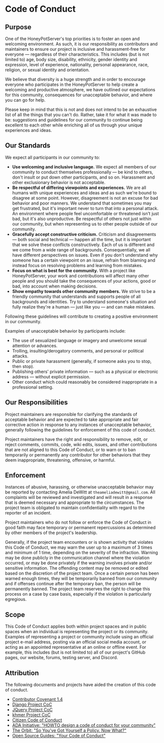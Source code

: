 # Code of Conduct

## Purpose

One of the HoneyPotServer's top priorities is to foster an open and
welcoming environment. As such, it is our responsibility as contributors
and maintainers to ensure our project is inclusive and harassment-free
for everyone — regardless of their characteristics. This includes (but is not limited
to) age, body size, disability, ethnicity, gender identity and expression,
level of experience, nationality, personal appearance, race, religion,
or sexual identity and orientation.

We believe that diversity is a huge strength and in order to encourage
everyone who participates in the HoneyPotServer to help create a welcoming
and productive atmosphere, we have outlined our expectations for this community,
consequences for unacceptable behavior, and where you can go for help.

Please keep in mind that this is not and does not intend to be an exhaustive
list of all the things that you can't do. Rather, take it for what it was
made to be: suggestions and guidelines for our community to continue being
excellent to each other while enriching all of us through your unique experiences
and ideas.

## Our Standards

We expect all participants in our community to:

* **Use welcoming and inclusive language.** We expect all members of our
  community to conduct themselves professionally — be kind to others, don't
  insult or put down other participants, and so on. Harassment and other 
  exclusionary behavior is not acceptable.
* **Be respectful of differing viewpoints and experiences.** We are all
  humans with unique experiences and ideas and as such we're bound to
  disagree at some point. However, disagreement is not an excuse for bad
  behavior and poor manners. We understand that sometimes you may get
  frustrated, but it's important never to turn that into a personal attack.
  An environment where people feel uncomfortable or threatened isn't just
  bad, but it's also unproductive. Be respectful of others not just within
  our community, but when representing us to other people outside of our
  community.
* **Gracefully accept constructive criticism.** Criticism and disagreements — 
  both social and technical — happen all the time, but it is important
  that we solve these conflicts constructively. Each of us is different and
  we come from a wide range of backgrounds. Consequentially, we all have
  different perspectives on issues. Even if you don't understand why someone
  has a certain viewpoint on an issue, refrain from blaming and instead focus
  on resolving problems and learning from mistakes.
* **Focus on what is best for the community.** With a project like HoneyPotServer,
  your work and contributions will affect many other people and you should
  take the consequences of your actions, good or bad, into account when making
  decisions.
* **Show empathy towards other community members.** We strive to be a friendly
  community that understands and supports people of all backgrounds and identities.
  Try to understand someone's situation and fully realize they're a human — 
  just like you — and can make mistakes.

Following these guidelines will contribute to creating a positive environment
in our community.

Examples of unacceptable behavior by participants include:

* The use of sexualized language or imagery and unwelcome sexual attention or advances.
* Trolling, insulting/derogatory comments, and personal or political attacks.
* Public or private harassment (generally, if someone asks you to stop, then stop).
* Publishing others' private information — such as a physical or electronic address — without explicit permission.
* Other conduct which could reasonably be considered inappropriate in a professional setting.

## Our Responsibilities

Project maintainers are responsible for clarifying the standards of
acceptable behavior and are expected to take appropriate and fair corrective
action in response to any instances of unacceptable behavior, generally
following the guidelines for enforcement of this code of conduct.

Project maintainers have the right and responsibility to remove, edit,
or reject comments, commits, code, wiki edits, issues, and other
contributions that are not aligned to this Code of Conduct, or to warn
or to ban temporarily or permanently any contributor for other behaviors
that they deem inappropriate, threatening, offensive, or harmful.

## Enforcement

Instances of abusive, harassing, or otherwise unacceptable behavior may be
reported by contacting Amelia DeWitt at `theameliadewitt@gmail.com`.
All complaints will be reviewed and investigated and will result in a response
that is deemed necessary and appropriate to the circumstances. The project team
is obligated to maintain confidentiality with regard to the reporter of
an incident.

Project maintainers who do not follow or enforce the Code of Conduct in
good faith may face temporary or permanent repercussions as determined by
other members of the project's leadership.

Generally, if the project team encounters or is shown activity that violates
this Code of Conduct, we may warn the user up to a maximum of 3 times and
minimum of 1 time, depending on the severity of the infraction. Warning
may be done publicly in the communication channel where the violation occurred,
or may be done privately if the warning involves private and/or sensitive
information. The offending content may be removed or edited based on the
discretion of the project team. Once a certain person has been warned
enough times, they will be temporarily banned from our community and if
offenses continue after the temporary ban, the person will be permanently
banned. The project team reserves the right to change this process on a
case by case basis, especially if the violation is particularly egregious.

## Scope

This Code of Conduct applies both within project spaces and in public spaces
when an individual is representing the project or its community. Examples
of representing a project or community include using an official project
e-mail address, posting via an official social media account, or acting
as an appointed representative at an online or offline event. For example,
this includes (but is not limited to) all of our project's GitHub pages,
our website, forums, testing server, and Discord.

## Attribution

The following documents and projects have aided the creation of this code of conduct.

* [Contributor Covenant 1.4](http://contributor-covenant.org/version/1/4)
* [Django Project CoC](https://www.djangoproject.com/conduct/)
* [JQuery Project CoC](https://jquery.org/conduct/)
* [khmer Project CoC](http://khmer.readthedocs.io/en/v1.2/dev/CODE_OF_CONDUCT.html)
* [Citizen Code of Conduct](http://citizencodeofconduct.org/)
* [ADA Initiative: "HOWTO design a code of conduct for your community"](https://adainitiative.org/2014/02/18/howto-design-a-code-of-conduct-for-your-community/)
* [The Orbit: "So You've Got Yourself a Policy. Now What?"](https://the-orbit.net/almostdiamonds/2014/04/10/so-youve-got-yourself-a-policy-now-what/)
* [Open Source Guides: "Your Code of Conduct"](https://opensource.guide/code-of-conduct/)
